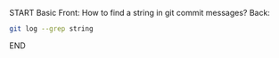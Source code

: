 START
Basic
Front: How to find a string in git commit messages?
Back: 
```sh
git log --grep string
```
<!--ID: 1745138945666-->
END
